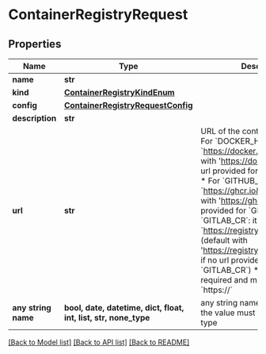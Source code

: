 # ContainerRegistryRequest


## Properties
Name | Type | Description | Notes
------------ | ------------- | ------------- | -------------
**name** | **str** |  | 
**kind** | [**ContainerRegistryKindEnum**](ContainerRegistryKindEnum.md) |  | 
**config** | [**ContainerRegistryRequestConfig**](ContainerRegistryRequestConfig.md) |  | 
**description** | **str** |  | [optional] 
**url** | **str** | URL of the container registry: * For &#x60;DOCKER_HUB&#x60;: it must be &#x60;https://docker.io&#x60; (default with &#39;https://docker.io&#39; if no url provided for &#x60;DOCKER_HUB&#x60;) * For &#x60;GITHUB_CR&#x60;: it must be &#x60;https://ghcr.io&#x60; (default with &#39;https://ghcr.io&#39; if no url provided for &#x60;GITHUB_CR&#x60;) * For &#x60;GITLAB_CR&#x60;: it must be &#x60;https://registry.gitlab.com&#x60; (default with &#39;https://registry.gitlab.com&#39; if no url provided for &#x60;GITLAB_CR&#x60;) * For others: it&#39;s required and must start by &#x60;https://&#x60;  | [optional] 
**any string name** | **bool, date, datetime, dict, float, int, list, str, none_type** | any string name can be used but the value must be the correct type | [optional]

[[Back to Model list]](../README.md#documentation-for-models) [[Back to API list]](../README.md#documentation-for-api-endpoints) [[Back to README]](../README.md)


